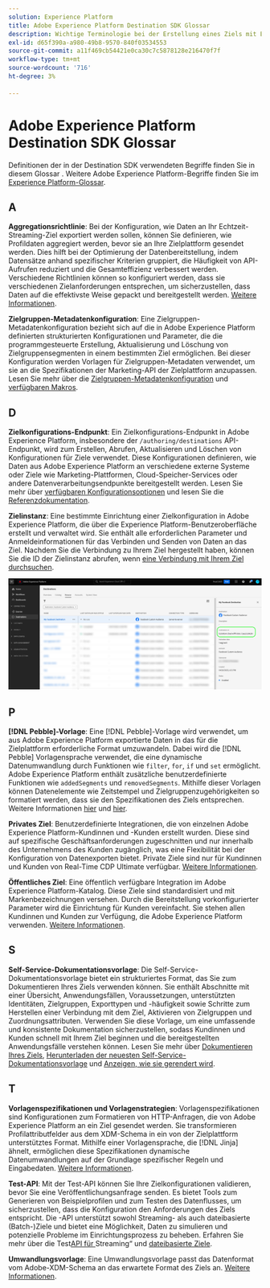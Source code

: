 ```yaml
---
solution: Experience Platform
title: Adobe Experience Platform Destination SDK Glossar
description: Wichtige Terminologie bei der Erstellung eines Ziels mit Experience Platform-Destination SDK verstehen.
exl-id: d65f390a-a980-49b8-9570-840f03534553
source-git-commit: a11f469cb54421e0ca30c7c5878128e216470f7f
workflow-type: tm+mt
source-wordcount: '716'
ht-degree: 3%

---
```


# Adobe Experience Platform Destination SDK Glossar

Definitionen der in der Destination SDK verwendeten Begriffe finden Sie in diesem Glossar . Weitere Adobe Experience Platform-Begriffe finden Sie im [Experience Platform-Glossar](/help/landing/glossary.md).

## A

**Aggregationsrichtlinie**: Bei der Konfiguration, wie Daten an Ihr Echtzeit-Streaming-Ziel exportiert werden sollen, können Sie definieren, wie Profildaten aggregiert werden, bevor sie an Ihre Zielplattform gesendet werden. Dies hilft bei der Optimierung der Datenbereitstellung, indem Datensätze anhand spezifischer Kriterien gruppiert, die Häufigkeit von API-Aufrufen reduziert und die Gesamteffizienz verbessert werden. Verschiedene Richtlinien können so konfiguriert werden, dass sie verschiedenen Zielanforderungen entsprechen, um sicherzustellen, dass Daten auf die effektivste Weise gepackt und bereitgestellt werden. [Weitere Informationen](/help/destinations/destination-sdk/functionality/destination-configuration/aggregation-policy.md).

**Zielgruppen-Metadatenkonfiguration**: Eine Zielgruppen-Metadatenkonfiguration bezieht sich auf die in Adobe Experience Platform definierten strukturierten Konfigurationen und Parameter, die die programmgesteuerte Erstellung, Aktualisierung und Löschung von Zielgruppensegmenten in einem bestimmten Ziel ermöglichen. Bei dieser Konfiguration werden Vorlagen für Zielgruppen-Metadaten verwendet, um sie an die Spezifikationen der Marketing-API der Zielplattform anzupassen. Lesen Sie mehr über die [Zielgruppen-Metadatenkonfiguration](/help/destinations/destination-sdk/functionality/audience-metadata-management.md) und [verfügbaren Makros](/help/destinations/destination-sdk/functionality/audience-metadata-management.md#macros).

## D

**Zielkonfigurations-Endpunkt**: Ein Zielkonfigurations-Endpunkt in Adobe Experience Platform, insbesondere der `/authoring/destinations` API-Endpunkt, wird zum Erstellen, Abrufen, Aktualisieren und Löschen von Konfigurationen für Ziele verwendet. Diese Konfigurationen definieren, wie Daten aus Adobe Experience Platform an verschiedene externe Systeme oder Ziele wie Marketing-Plattformen, Cloud-Speicher-Services oder andere Datenverarbeitungsendpunkte bereitgestellt werden. Lesen Sie mehr über [verfügbaren Konfigurationsoptionen](/help/destinations/destination-sdk/functionality/configuration-options.md#destination-configuration) und lesen Sie die [Referenzdokumentation](/help/destinations/destination-sdk/authoring-api/destination-configuration/create-destination-configuration.md).

**Zielinstanz**: Eine bestimmte Einrichtung einer Zielkonfiguration in Adobe Experience Platform, die über die Experience Platform-Benutzeroberfläche erstellt und verwaltet wird. Sie enthält alle erforderlichen Parameter und Anmeldeinformationen für das Verbinden und Senden von Daten an das Ziel. Nachdem Sie die Verbindung zu Ihrem Ziel hergestellt haben, können Sie die ID der Zielinstanz abrufen, wenn [eine Verbindung mit Ihrem Ziel durchsuchen](/help/destinations/ui/destination-details-page.md).

![UI-Bild, wie Sie die Ziel-Instanz-ID abrufen](/help/destinations/destination-sdk/assets/testing-api/get-destination-instance-id.png)

## P

**[!DNL Pebble]-Vorlage**: Eine [!DNL Pebble]-Vorlage wird verwendet, um aus Adobe Experience Platform exportierte Daten in das für die Zielplattform erforderliche Format umzuwandeln. Dabei wird die [!DNL Pebble] Vorlagensprache verwendet, die eine dynamische Datenumwandlung durch Funktionen wie `filter`, `for`, `if` und `set` ermöglicht. Adobe Experience Platform enthält zusätzliche benutzerdefinierte Funktionen wie `addedSegments` und `removedSegments`. Mithilfe dieser Vorlagen können Datenelemente wie Zeitstempel und Zielgruppenzugehörigkeiten so formatiert werden, dass sie den Spezifikationen des Ziels entsprechen. Weitere Informationen [hier](/help/destinations/destination-sdk/functionality/destination-server/message-format.md) und [hier](/help/destinations/destination-sdk/functionality/destination-server/templating-specs.md).

**Privates Ziel**: Benutzerdefinierte Integrationen, die von einzelnen Adobe Experience Platform-Kundinnen und -Kunden erstellt wurden. Diese sind auf spezifische Geschäftsanforderungen zugeschnitten und nur innerhalb des Unternehmens des Kunden zugänglich, was eine Flexibilität bei der Konfiguration von Datenexporten bietet. Private Ziele sind nur für Kundinnen und Kunden von Real-Time CDP Ultimate verfügbar. [Weitere Informationen](/help/destinations/destination-sdk/overview.md#productized-custom-integrations).

**Öffentliches Ziel**: Eine öffentlich verfügbare Integration im Adobe Experience Platform-Katalog. Diese Ziele sind standardisiert und mit Markenbezeichnungen versehen. Durch die Bereitstellung vorkonfigurierter Parameter wird die Einrichtung für Kunden vereinfacht. Sie stehen allen Kundinnen und Kunden zur Verfügung, die Adobe Experience Platform verwenden. [Weitere Informationen](/help/destinations/destination-sdk/overview.md#productized-custom-integrations).

## S

**Self-Service-Dokumentationsvorlage**: Die Self-Service-Dokumentationsvorlage bietet ein strukturiertes Format, das Sie zum Dokumentieren Ihres Ziels verwenden können. Sie enthält Abschnitte mit einer Übersicht, Anwendungsfällen, Voraussetzungen, unterstützten Identitäten, Zielgruppen, Exporttypen und -häufigkeit sowie Schritte zum Herstellen einer Verbindung mit dem Ziel, Aktivieren von Zielgruppen und Zuordnungsattributen. Verwenden Sie diese Vorlage, um eine umfassende und konsistente Dokumentation sicherzustellen, sodass Kundinnen und Kunden schnell mit Ihrem Ziel beginnen und die bereitgestellten Anwendungsfälle verstehen können. Lesen Sie mehr über [Dokumentieren Ihres Ziels](/help/destinations/destination-sdk/docs-framework/documentation-instructions.md), [Herunterladen der neuesten Self-Service-Dokumentationsvorlage](/help/destinations/destination-sdk/assets/docs-framework/yourdestination-template.zip) und [Anzeigen, wie sie gerendert wird](/help/destinations/destination-sdk/docs-framework/self-service-template.md).

## T

**Vorlagenspezifikationen und Vorlagenstrategien**: Vorlagenspezifikationen sind Konfigurationen zum Formatieren von HTTP-Anfragen, die von Adobe Experience Platform an ein Ziel gesendet werden. Sie transformieren Profilattributfelder aus dem XDM-Schema in ein von der Zielplattform unterstütztes Format. Mithilfe einer Vorlagensprache, die [!DNL Jinja] ähnelt, ermöglichen diese Spezifikationen dynamische Datenumwandlungen auf der Grundlage spezifischer Regeln und Eingabedaten. [Weitere Informationen](/help/destinations/destination-sdk/functionality/destination-server/templating-specs.md).

**Test-API**: Mit der Test-API können Sie Ihre Zielkonfigurationen validieren, bevor Sie eine Veröffentlichungsanfrage senden. Es bietet Tools zum Generieren von Beispielprofilen und zum Testen des Datenflusses, um sicherzustellen, dass die Konfiguration den Anforderungen des Ziels entspricht. Die -API unterstützt sowohl Streaming- als auch dateibasierte (Batch-)Ziele und bietet eine Möglichkeit, Daten zu simulieren und potenzielle Probleme im Einrichtungsprozess zu beheben. Erfahren Sie mehr über die Test[API für ](/help/destinations/destination-sdk/testing-api/streaming-destinations/streaming-destination-testing-overview.md)Streaming“ und [dateibasierte Ziele](/help/destinations/destination-sdk/testing-api/batch-destinations/file-based-destination-testing-overview.md).

**Umwandlungsvorlage**: Eine Umwandlungsvorlage passt das Datenformat vom Adobe-XDM-Schema an das erwartete Format des Ziels an. [Weitere Informationen](/help/destinations/destination-sdk/functionality/destination-server/message-format.md).
